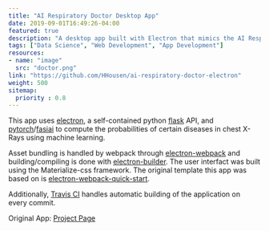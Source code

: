 ```yaml
---
title: "AI Respiratory Doctor Desktop App"
date: 2019-09-01T16:49:26-04:00
featured: true
description: "A desktop app built with Electron that mimics the AI Respiratory Doctor web app."
tags: ["Data Science", "Web Development", "App Development"]
resources:
- name: "image"
  src: "doctor.png"
link: "https://github.com/HHousen/ai-respiratory-doctor-electron"
weight: 500
sitemap:
  priority : 0.8
---
```


This app uses [electron](https://electronjs.org/), a self-contained python [flask](https://flask.palletsprojects.com/en/1.1.x/) API, and [pytorch](https://pytorch.org/)/[fasiai](https://docs.fast.ai/) to compute the probabilities of certain diseases in chest X-Rays using machine learning.

Asset bundling is handled by webpack through [electron-webpack](https://github.com/electron-userland/electron-webpack) and building/compiling is done with [electron-builder](https://github.com/electron-userland/electron-builder). The user interfact was built using the Materialize-css framework. The original template this app was based on is [electron-webpack-quick-start](https://github.com/electron-userland/electron-webpack-quick-start).

Additionally, [Travis CI](https://travis-ci.org/) handles automatic building of the application on every commit.

Original App: [Project Page](/projects/ai-respiratory-doctor/)